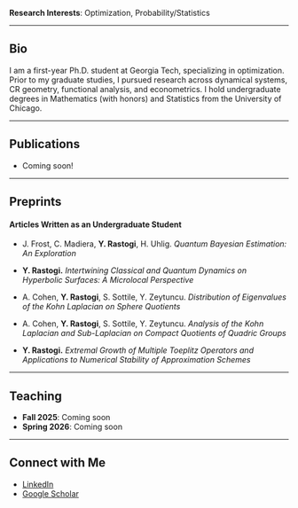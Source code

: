 **Research Interests**: Optimization, Probability/Statistics

---

## Bio  
I am a first-year Ph.D. student at Georgia Tech, specializing in optimization. Prior to my graduate studies, I pursued research across dynamical systems, CR geometry, functional analysis, and econometrics. I hold undergraduate degrees in Mathematics (with honors) and Statistics from the University of Chicago.

---

## Publications  
- Coming soon!
  
---

## Preprints  
#### Articles Written as an Undergraduate Student  
- J. Frost, C. Madiera, **Y. Rastogi**, H. Uhlig. *Quantum Bayesian Estimation: An Exploration*  

- **Y. Rastogi.** *Intertwining Classical and Quantum Dynamics on Hyperbolic Surfaces: A Microlocal Perspective*  

- A. Cohen, **Y. Rastogi**, S. Sottile, Y. Zeytuncu. *Distribution of Eigenvalues of the Kohn Laplacian on Sphere Quotients*  

- A. Cohen, **Y. Rastogi**, S. Sottile, Y. Zeytuncu. *Analysis of the Kohn Laplacian and Sub-Laplacian on Compact Quotients of Quadric Groups*  

- **Y. Rastogi.** *Extremal Growth of Multiple Toeplitz Operators and Applications to Numerical Stability of Approximation Schemes*  

---

## Teaching  
- **Fall 2025**: Coming soon  
- **Spring 2026**: Coming soon

---

## Connect with Me  
- [LinkedIn](https://www.linkedin.com/in/yash-rastogi1/)
- [Google Scholar](https://scholar.google.com/citations?hl=en&user=TnaxffgAAAAJ)
